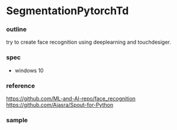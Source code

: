 # SegmentationPytorchTd

### outline ###
try to create face recognition using deeplearning and touchdesiger.

  
### spec ###
- windows 10

  
### reference ###
https://github.com/ML-and-AI-repo/face_recognition
https://github.com/Ajasra/Spout-for-Python


### sample ###
